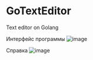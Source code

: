 # GoTextEditor
Text editor on  Golang

Интерфейс программы
![image](https://github.com/user-attachments/assets/6dbd082b-78d9-46aa-986a-25eb111447d0)

Справка
![image](https://github.com/user-attachments/assets/ece27614-2c78-4a4f-8c2a-4ca9b1f23dcd)
